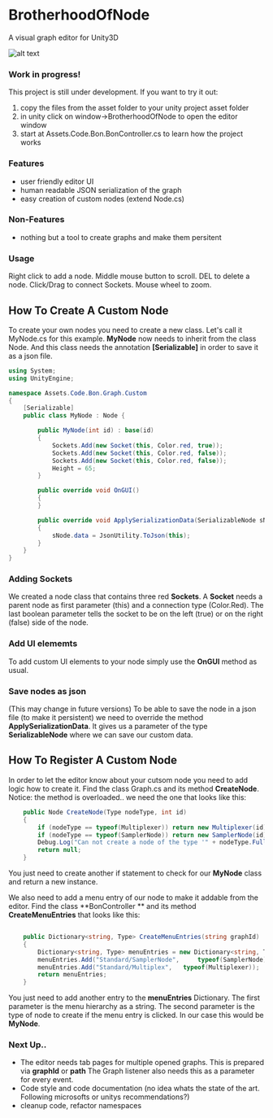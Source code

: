 # BrotherhoodOfNode
A visual graph editor for Unity3D

![alt text](https://github.com/aphex-/BrotherhoodOfNode/blob/master/preview.png "preview")

### Work in progress!

This project is still under development. If you want to try it out:

1. copy the files from the asset folder to your unity project asset folder
2. in unity click on window->BrotherhoodOfNode to open the editor window
3. start at Assets.Code.Bon.BonController.cs to learn how the project works

### Features
* user friendly editor UI
* human readable JSON serialization of the graph
* easy creation of custom nodes (extend Node.cs)

### Non-Features
* nothing but a tool to create graphs and make them persitent

### Usage
Right click to add a node. Middle mouse button to scroll. DEL to delete a node. Click/Drag to connect Sockets. Mouse wheel to zoom.



## How To Create A Custom Node
To create your own nodes you need to create a new class. Let's call it MyNode.cs
for this example. **MyNode** now needs to inherit from the class Node. And this 
class needs the annotation **[Serializable]** in order to save it as a json file.
```cs
using System;
using UnityEngine;

namespace Assets.Code.Bon.Graph.Custom
{
	[Serializable]
	public class MyNode : Node {

		public MyNode(int id) : base(id)
		{
			Sockets.Add(new Socket(this, Color.red, true));
			Sockets.Add(new Socket(this, Color.red, false));
			Sockets.Add(new Socket(this, Color.red, false));
			Height = 65;
		}

		public override void OnGUI()
		{
		}

		public override void ApplySerializationData(SerializableNode sNode)
		{
			sNode.data = JsonUtility.ToJson(this);
		}
	}
}

```
### Adding Sockets
We created a node class that contains three red **Sockets**. A **Socket** needs a parent node as first parameter (this) and a connection type (Color.Red). The last boolean parameter tells the socket to be on the left (true) or on the right (false) side of the node.

### Add UI elememts
To add custom UI elements to your node simply use the **OnGUI** method as usual.

### Save nodes as json
(This may change in future versions)
To be able to save the node in a json file (to make it persistent) we need 
to override the method **ApplySerializationData**. It gives us a parameter 
of the type **SerializableNode** where we can save our custom data.

## How To Register A Custom Node
In order to let the editor know about your cutsom node you need to add logic how to create it. Find the class Graph.cs
and its method **CreateNode**. Notice: the method is overloaded.. we need the one that looks like this:
```cs
	public Node CreateNode(Type nodeType, int id)
	{
		if (nodeType == typeof(Multiplexer)) return new Multiplexer(id);
		if (nodeType == typeof(SamplerNode)) return new SamplerNode(id);
		Debug.Log("Can not create a node of the type '" + nodeType.FullName + "'");
		return null;
	}
```
You just need to create another if statement to check for our **MyNode** class and return a new instance.

We also need to add a menu entry of our node to make it addable from the editor.
Find the class **BonController ** and its method **CreateMenuEntries** that looks like this:
```cs

	public Dictionary<string, Type> CreateMenuEntries(string graphId)
	{
		Dictionary<string, Type> menuEntries = new Dictionary<string, Type>();
		menuEntries.Add("Standard/SamplerNode", 	typeof(SamplerNode));
		menuEntries.Add("Standard/Multiplex", 	typeof(Multiplexer));
		return menuEntries;
	}
```
You just need to add another entry to the **menuEntries** Dictionary. The first 
parameter is the menu hierarchy as a string. The second parameter is the type
of node to create if the menu entry is clicked. In our case this would be **MyNode**.

### Next Up..
* The editor needs tab pages for multiple opened graphs. This is prepared via **graphId** or **path** The Graph listener also needs this as a parameter for every event.
* Code style and code documentation (no idea whats the state of the art. Following microsofts or unitys recommendations?)
* cleanup code, refactor namespaces

